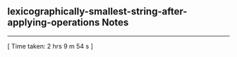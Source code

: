 <h2>lexicographically-smallest-string-after-applying-operations Notes</h2><hr>[ Time taken: 2 hrs 9 m 54 s ]
